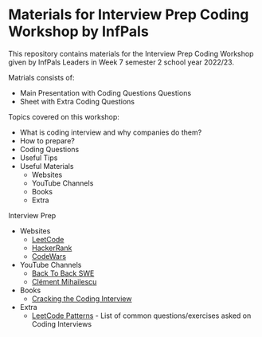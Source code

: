 # Materials for Interview Prep Coding Workshop by InfPals

This repository contains materials for the Interview Prep Coding Workshop given by InfPals Leaders in Week 7 semester 2 school year 2022/23.

Matrials consists of:
- Main Presentation with Coding Questions Questions
- Sheet with Extra Coding Questions

Topics covered on this workshop:
- What is coding interview and why companies do them?
- How to prepare?
- Coding Questions
- Useful Tips
- Useful Materials
  - Websites
  - YouTube Channels
  - Books
  - Extra

Interview Prep
- Websites
  - [LeetCode](https://leetcode.com/) 
  - [HackerRank](https://www.hackerrank.com/) 
  - [CodeWars](https://www.codewars.com/)
- YouTube Channels
  - [Back To Back SWE](https://www.youtube.com/@BackToBackSWE)
  - [Clément Mihailescu](https://www.youtube.com/@clem)
- Books
  - [Cracking the Coding Interview](https://www.amazon.co.uk/Cracking-Coding-Interview-6th-Programming/dp/0984782850/ref=sr_1_1?crid=2PPQWH36724A8&keywords=Cracking+the+Coding+Interview&qid=1677759230&sprefix=cracking+the+coding+interview%2Caps%2C638&sr=8-1)
- Extra
  - [LeetCode Patterns](https://seanprashad.com/leetcode-patterns/) - List of common questions/exercises asked on Coding Interviews
